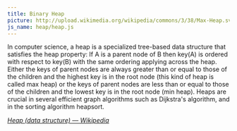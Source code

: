 ```yaml
---
title: Binary Heap
picture: http://upload.wikimedia.org/wikipedia/commons/3/38/Max-Heap.svg
js_name: heap/heap.js
---
```


In computer science, a heap is a specialized tree-based data structure that
satisfies the heap property: If A is a parent node of B then key(A) is ordered
with respect to key(B) with the same ordering applying across the heap. Either
the keys of parent nodes are always greater than or equal to those of the
children and the highest key is in the root node (this kind of heap is called
max heap) or the keys of parent nodes are less than or equal to those of the
children and the lowest key is in the root node (min heap). Heaps are crucial
in several efficient graph algorithms such as Dijkstra's algorithm, and in the
sorting algorithm heapsort.

*[Heap (data structure) — Wikipedia](http://en.wikipedia.org/wiki/Heap_\(data_structure\))*
